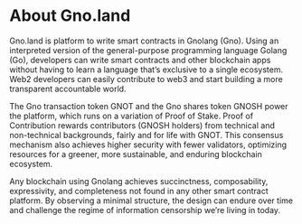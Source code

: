 # About Gno.land

Gno.land is platform to write smart contracts in Gnolang (Gno).
Using an interpreted version of the general-purpose programming language Golang (Go), developers can write smart contracts and other blockchain apps without having to learn a language that’s exclusive to a single ecosystem.
Web2 developers can easily contribute to web3 and start building a more transparent accountable world.

The Gno transaction token GNOT and the Gno shares token GNOSH power the platform, which runs on a variation of Proof of Stake.
Proof of Contribution rewards contributors (GNOSH holders) from technical and non-technical backgrounds, fairly and for life with GNOT.
This consensus mechanism also achieves higher security with fewer validators, optimizing resources for a greener, more sustainable, and enduring blockchain ecosystem.

Any blockchain using Gnolang achieves succinctness, composability, expressivity, and completeness not found in any other smart contract platform.
By observing a minimal structure, the design can endure over time and challenge the regime of information censorship we’re living in today.
